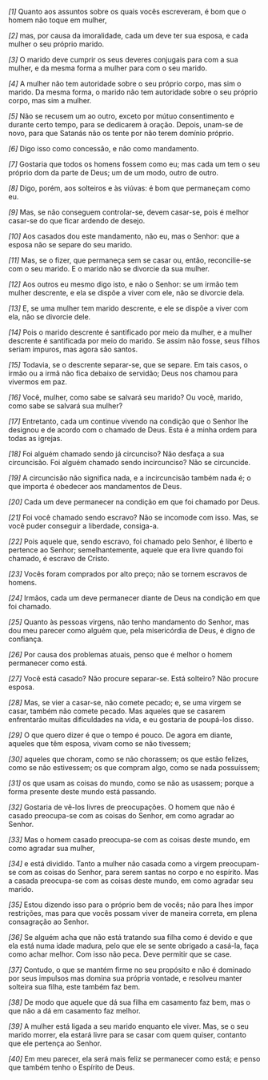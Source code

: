 *[1]* Quanto aos assuntos sobre os quais vocês escreveram, é bom que o homem não toque em mulher,

*[2]* mas, por causa da imoralidade, cada um deve ter sua esposa, e cada mulher o seu próprio marido.

*[3]* O marido deve cumprir os seus deveres conjugais para com a sua mulher, e da mesma forma a mulher para com o seu marido.

*[4]* A mulher não tem autoridade sobre o seu próprio corpo, mas sim o marido. Da mesma forma, o marido não tem autoridade sobre o seu próprio corpo, mas sim a mulher.

*[5]* Não se recusem um ao outro, exceto por mútuo consentimento e durante certo tempo, para se dedicarem à oração. Depois, unam-se de novo, para que Satanás não os tente por não terem domínio próprio.

*[6]* Digo isso como concessão, e não como mandamento.

*[7]* Gostaria que todos os homens fossem como eu; mas cada um tem o seu próprio dom da parte de Deus; um de um modo, outro de outro.

*[8]* Digo, porém, aos solteiros e às viúvas: é bom que permaneçam como eu.

*[9]* Mas, se não conseguem controlar-se, devem casar-se, pois é melhor casar-se do que ficar ardendo de desejo.

*[10]* Aos casados dou este mandamento, não eu, mas o Senhor: que a esposa não se separe do seu marido.

*[11]* Mas, se o fizer, que permaneça sem se casar ou, então, reconcilie-se com o seu marido. E o marido não se divorcie da sua mulher.

*[12]* Aos outros eu mesmo digo isto, e não o Senhor: se um irmão tem mulher descrente, e ela se dispõe a viver com ele, não se divorcie dela.

*[13]* E, se uma mulher tem marido descrente, e ele se dispõe a viver com ela, não se divorcie dele.

*[14]* Pois o marido descrente é santificado por meio da mulher, e a mulher descrente é santificada por meio do marido. Se assim não fosse, seus filhos seriam impuros, mas agora são santos.

*[15]* Todavia, se o descrente separar-se, que se separe. Em tais casos, o irmão ou a irmã não fica debaixo de servidão; Deus nos chamou para vivermos em paz.

*[16]* Você, mulher, como sabe se salvará seu marido? Ou você, marido, como sabe se salvará sua mulher?

*[17]* Entretanto, cada um continue vivendo na condição que o Senhor lhe designou e de acordo com o chamado de Deus. Esta é a minha ordem para todas as igrejas.

*[18]* Foi alguém chamado sendo já circunciso? Não desfaça a sua circuncisão. Foi alguém chamado sendo incircunciso? Não se circuncide.

*[19]* A circuncisão não significa nada, e a incircuncisão também nada é; o que importa é obedecer aos mandamentos de Deus.

*[20]* Cada um deve permanecer na condição em que foi chamado por Deus.

*[21]* Foi você chamado sendo escravo? Não se incomode com isso. Mas, se você puder conseguir a liberdade, consiga-a.

*[22]* Pois aquele que, sendo escravo, foi chamado pelo Senhor, é liberto e pertence ao Senhor; semelhantemente, aquele que era livre quando foi chamado, é escravo de Cristo.

*[23]* Vocês foram comprados por alto preço; não se tornem escravos de homens.

*[24]* Irmãos, cada um deve permanecer diante de Deus na condição em que foi chamado.

*[25]* Quanto às pessoas virgens, não tenho mandamento do Senhor, mas dou meu parecer como alguém que, pela misericórdia de Deus, é digno de confiança.

*[26]* Por causa dos problemas atuais, penso que é melhor o homem permanecer como está.

*[27]* Você está casado? Não procure separar-se. Está solteiro? Não procure esposa.

*[28]* Mas, se vier a casar-se, não comete pecado; e, se uma virgem se casar, também não comete pecado. Mas aqueles que se casarem enfrentarão muitas dificuldades na vida, e eu gostaria de poupá-los disso.

*[29]* O que quero dizer é que o tempo é pouco. De agora em diante, aqueles que têm esposa, vivam como se não tivessem;

*[30]* aqueles que choram, como se não chorassem; os que estão felizes, como se não estivessem; os que compram algo, como se nada possuíssem;

*[31]* os que usam as coisas do mundo, como se não as usassem; porque a forma presente deste mundo está passando.

*[32]* Gostaria de vê-los livres de preocupações. O homem que não é casado preocupa-se com as coisas do Senhor, em como agradar ao Senhor.

*[33]* Mas o homem casado preocupa-se com as coisas deste mundo, em como agradar sua mulher,

*[34]* e está dividido. Tanto a mulher não casada como a virgem preocupam-se com as coisas do Senhor, para serem santas no corpo e no espírito. Mas a casada preocupa-se com as coisas deste mundo, em como agradar seu marido.

*[35]* Estou dizendo isso para o próprio bem de vocês; não para lhes impor restrições, mas para que vocês possam viver de maneira correta, em plena consagração ao Senhor.

*[36]* Se alguém acha que não está tratando sua filha como é devido e que ela está numa idade madura, pelo que ele se sente obrigado a casá-la, faça como achar melhor. Com isso não peca. Deve permitir que se case.

*[37]* Contudo, o que se mantém firme no seu propósito e não é dominado por seus impulsos mas domina sua própria vontade, e resolveu manter solteira sua filha, este também faz bem.

*[38]* De modo que aquele que dá sua filha em casamento faz bem, mas o que não a dá em casamento faz melhor.

*[39]* A mulher está ligada a seu marido enquanto ele viver. Mas, se o seu marido morrer, ela estará livre para se casar com quem quiser, contanto que ele pertença ao Senhor.

*[40]* Em meu parecer, ela será mais feliz se permanecer como está; e penso que também tenho o Espírito de Deus.


